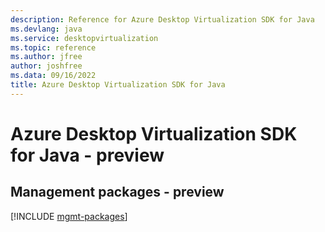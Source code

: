 ```yaml
---
description: Reference for Azure Desktop Virtualization SDK for Java
ms.devlang: java
ms.service: desktopvirtualization
ms.topic: reference
ms.author: jfree
author: joshfree
ms.data: 09/16/2022
title: Azure Desktop Virtualization SDK for Java
---
```

# Azure Desktop Virtualization SDK for Java - preview

## Management packages - preview
[!INCLUDE [mgmt-packages](desktop-virtualization-mgmt-index.md)]